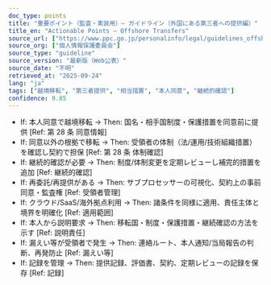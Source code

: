 ```yaml
---
doc_type: points
title: "重要ポイント（監査・実装用）— ガイドライン（外国にある第三者への提供編）"
title_en: "Actionable Points — Offshore Transfers"
source_url: ["https://www.ppc.go.jp/personalinfo/legal/guidelines_offshore/"]
source_org: ["個人情報保護委員会"]
source_type: "guideline"
source_version: "最新版（Web公表）"
source_date: "不明"
retrieved_at: "2025-09-24"
lang: "ja"
tags: ["越境移転", "第三者提供", "相当措置", "本人同意", "継続的確認"]
confidence: 0.85
---
```


- If: 本人同意で越境移転 → Then: 国名・相手国制度・保護措置を同意前に提供 [Ref: 第 28 条 同意情報]
- If: 同意以外の根拠で移転 → Then: 受領者の体制（法/運用/技術組織措置）を確認し契約で担保 [Ref: 第 28 条 体制確認]
- If: 継続的確認が必要 → Then: 制度/体制変更を定期レビューし補完的措置を追加 [Ref: 継続的確認]
- If: 再委託/再提供がある → Then: サブプロセッサーの可視化、契約上の事前同意・監査権 [Ref: 受領者管理]
- If: クラウド/SaaS/海外拠点利用 → Then: 諸条件を同様に適用、責任主体と境界を明確化 [Ref: 適用範囲]
- If: 本人から説明要求 → Then: 移転国・制度・保護措置・継続確認の方法を示す [Ref: 説明責任]
- If: 漏えい等が受領者で発生 → Then: 連絡ルート、本人通知/当局報告の判断、再発防止 [Ref: 漏えい等]
- If: 記録を管理 → Then: 提供記録、評価書、契約、定期レビューの記録を保存 [Ref: 記録]

